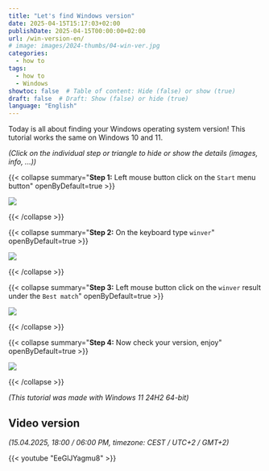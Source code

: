 ```yaml
---
title: "Let's find Windows version"
date: 2025-04-15T15:17:03+02:00
publishDate: 2025-04-15T00:00:00+02:00
url: /win-version-en/
# image: images/2024-thumbs/04-win-ver.jpg
categories: 
  - how to
tags: 
  - how to
  - Windows
showtoc: false  # Table of content: Hide (false) or show (true)
draft: false  # Draft: Show (false) or hide (true)
language: "English"
---
```


Today is all about finding your Windows operating system version! This tutorial works the same on Windows 10 and 11.

*(Click on the individual step or triangle to hide or show the details (images, info, ...))*

{{< collapse summary="**Step 1:** Left mouse button click on the `Start` menu button" openByDefault=true >}}

   ![](/images/other/Win11_start_btn.jpeg)

{{< /collapse >}}

{{< collapse summary="**Step 2:** On the keyboard type `winver`" openByDefault=true >}}

   ![](/images/other/Win11_en_start_search_winver.jpeg)

{{< /collapse >}}

{{< collapse summary="**Step 3:** Left mouse button click on the `winver` result under the `Best match`" openByDefault=true >}}

   ![](/images/other/Win11_en_start_search_winver_result.jpeg)

{{< /collapse >}}

{{< collapse summary="**Step 4:** Now check your version, enjoy" openByDefault=true >}}

   ![](/images/other/Win11_en_about_window.jpeg)

{{< /collapse >}}

*(This tutorial was made with Windows 11 24H2 64-bit)*

## Video version

*(15.04.2025, 18:00 / 06:00 PM, timezone: CEST / UTC+2 / GMT+2)*

{{< youtube "EeGlJYagmu8" >}}